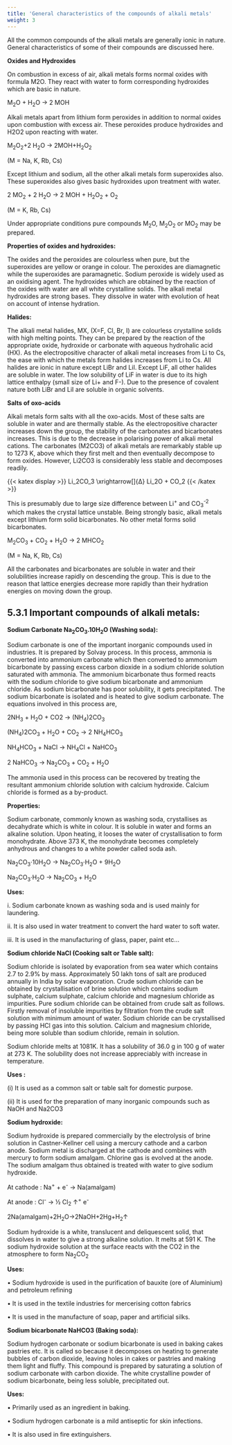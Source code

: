 ```yaml
---
title: 'General characteristics of the compounds of alkali metals'
weight: 3
---
```





<!-- **5.3 General characteristics of the compounds of alkali metals** -->

All the common compounds of the alkali metals are generally ionic in nature. General characteristics of some of their compounds are discussed here.




  

**Oxides and Hydroxides**

On combustion in excess of air, alkali metals forms normal oxides with formula M2O. They react with water to form corresponding hydroxides which are basic in nature.

M<sub>2</sub>O + H<sub>2</sub>O → 2 MOH

Alkali metals apart from lithium form peroxides in addition to normal oxides upon combustion with excess air. These peroxides produce hydroxides and H2O2 upon reacting with water.

M<sub>2</sub>O<sub>2</sub>+2 H<sub>2</sub>O → 2MOH+H<sub>2</sub>O<sub>2</sub>

(M = Na, K, Rb, Cs)

Except lithium and sodium, all the other alkali metals form superoxides also. These superoxides also gives basic hydroxides upon treatment with water.

2 MO<sub>2</sub> + 2 H<sub>2</sub>O → 2 MOH + H<sub>2</sub>O<sub>2</sub> + O<sub>2</sub>

(M = K, Rb, Cs)

Under appropriate conditions pure compounds M<sub>2</sub>O, M<sub>2</sub>O<sub>2</sub> or MO<sub>2</sub> may be prepared.

**Properties of oxides and hydroxides:**

The oxides and the peroxides are colourless when pure, but the superoxides are yellow or orange in colour. The peroxides are diamagnetic while the superoxides are paramagnetic. Sodium peroxide is widely used as an oxidising agent. The hydroxides which are obtained by the reaction of the oxides with water are all white crystalline solids. The alkali metal hydroxides are strong bases. They dissolve in water with evolution of heat on account of intense hydration.

**Halides:**

The alkali metal halides, MX, (X=F, Cl, Br, I) are colourless crystalline solids with high melting points. They can be prepared by the reaction of the appropriate oxide, hydroxide or carbonate with aqueous hydrohalic acid (HX). As the electropositive character of alkali metal increases from Li to Cs, the ease with which the metals form halides increases from Li to Cs. All halides are ionic in nature except LiBr and LiI. Except LiF, all other halides are soluble in water. The low solubility of LiF in water is due to its high lattice enthalpy (small size of Li+ and F-). Due to the presence of covalent nature both LiBr and LiI are soluble in organic solvents.

**Salts of oxo-acids**

Alkali metals form salts with all the oxo-acids. Most of these salts are soluble in water and are thermally stable. As the electropositive character increases down the group, the stability of the carbonates and bicarbonates increases. This is due to the decrease in polarising power of alkali metal cations. The carbonates (M2CO3) of alkali metals are remarkably stable up to 1273 K, above which they first melt and then eventually decompose to form oxides. However, Li2CO3 is considerably less stable and decomposes readily.


{{< katex display >}}
Li_2CO_3 \xrightarrow[]{Δ} Li_2O + CO_2
{{< /katex >}}

This is presumably due to large size difference between Li<sup>+</sup> and CO<sub>3</sub><sup>-2 </sup> which
makes the crystal lattice unstable. Being strongly basic, alkali metals except lithium form solid bicarbonates. No other metal forms solid bicarbonates.

M<sub>2</sub>CO<sub>3</sub> + CO<sub>2</sub> + H<sub>2</sub>O → 2 MHCO<sub>2</sub>

(M = Na, K, Rb, Cs)

All the carbonates and bicarbonates are soluble in water and their solubilities increase rapidly on descending the group. This is due to the reason that lattice energies decrease more rapidly than their hydration energies on moving down the group.

## 5.3.1 Important compounds of alkali metals:

**Sodium Carbonate Na<sub>2</sub>CO<sub>3</sub>.10H<sub>2</sub>O (Washing soda):**

Sodium carbonate is one of the important inorganic compounds used in industries. It is prepared by Solvay process. In this process, ammonia is converted into ammonium carbonate which then converted to ammonium bicarbonate by passing excess carbon dioxide in a sodium chloride solution saturated with ammonia. The ammonium bicarbonate thus formed reacts with the sodium chloride to give sodium bicarbonate and ammonium chloride. As sodium bicarbonate has poor solubility, it gets precipitated. The sodium bicarbonate is isolated and is heated to give sodium carbonate. The equations involved in this process are,

2NH<sub>3</sub> + H<sub>2</sub>O + CO2 → (NH<sub>4</sub>)2CO<sub>3</sub>

(NH<sub>4</sub>)2CO<sub>3</sub> + H<sub>2</sub>O + CO<sub>2</sub> → 2 NH<sub>4</sub>HCO<sub>3</sub> 

NH<sub>4</sub>HCO<sub>3</sub> + NaCl → NH<sub>4</sub>Cl + NaHCO<sub>3</sub>

2 NaHCO<sub>3</sub> → Na<sub>2</sub>CO<sub>3</sub> + CO<sub>2</sub> + H<sub>2</sub>O

The ammonia used in this process can be recovered by treating the resultant ammonium chloride solution with calcium hydroxide. Calcium chloride is formed as a by-product.

**Properties:**

Sodium carbonate, commonly known as washing soda, crystallises as decahydrate which is white in colour. It is soluble in water and forms an alkaline solution. Upon heating, it looses the water of crystallisation to form monohydrate. Above 373 K, the monohydrate becomes completely anhydrous and changes to a white powder called soda ash.

Na<sub>2</sub>CO<sub>3</sub>·10H<sub>2</sub>O → Na<sub>2</sub>CO<sub>3</sub>·H<sub>2</sub>O + 9H<sub>2</sub>O

Na<sub>2</sub>CO<sub>3</sub>·H<sub>2</sub>O → Na<sub>2</sub>CO<sub>3</sub> + H<sub>2</sub>O

**Uses:**

i. Sodium carbonate known as washing soda and is used mainly for laundering.

ii. It is also used in water treatment to convert the hard water to soft water.

iii. It is used in the manufacturing of glass, paper, paint etc...

**Sodium chloride NaCl (Cooking salt or Table salt):**

Sodium chloride is isolated by evaporation from sea water which contains 2.7 to 2.9% by mass. Approximately 50 lakh tons of salt are produced annually in India by solar evaporation. Crude sodium chloride can be obtained by crystallisation of brine solution which contains sodium sulphate, calcium sulphate, calcium chloride and magnesium chloride as impurities. Pure sodium chloride can be obtained from crude salt as follows. Firstly removal of insoluble impurities by filtration from the crude salt solution with minimum amount of water. Sodium chloride can be crystallised by passing HCl gas into this solution. Calcium and magnesium chloride, being more soluble than sodium chloride, remain in solution.

Sodium chloride melts at 1081K. It has a solubility of 36.0 g in 100 g of water at 273 K. The solubility does not increase appreciably with increase in temperature.

**Uses :**

(i) It is used as a common salt or table salt for domestic purpose.

(ii) It is used for the preparation of many inorganic compounds such as NaOH and Na2CO3

**Sodium hydroxide:**

Sodium hydroxide is prepared commercially by the electrolysis of brine solution in Castner-Kellner cell using a mercury cathode and a carbon anode. Sodium metal is discharged at the cathode and combines with mercury to form sodium amalgam. Chlorine gas is evolved at the anode. The sodium amalgam thus obtained is treated with water to give sodium hydroxide.  

At cathode : Na<sup>+</sup> + e<sup>-</sup> → Na(amalgam)

At anode : Cl<sup>-</sup> → ½ Cl<sub>2</sub> ↑<sup>+</sup> e<sup>-</sup>

2Na(amalgam)+2H<sub>2</sub>O→2NaOH+2Hg+H<sub>2</sub>↑

Sodium hydroxide is a white, translucent and deliquescent solid, that dissolves in water to give a strong alkaline solution. It melts at 591 K. The sodium hydroxide solution at the surface reacts with the CO2 in the atmosphere to form Na<sub>2</sub>CO<sub>2</sub>

**Uses:**

• Sodium hydroxide is used in the purification of bauxite (ore of Aluminium) and petroleum refining

• It is used in the textile industries for mercerising cotton fabrics

• It is used in the manufacture of soap, paper and artificial silks.

**Sodium bicarbonate NaHCO3 (Baking soda):**

Sodium hydrogen carbonate or sodium bicarbonate is used in baking cakes pastries etc. It is called so because it decomposes on heating to generate bubbles of carbon dioxide, leaving holes in cakes or pastries and making them light and fluffy. This compound is prepared by saturating a solution of sodium carbonate with carbon dioxide. The white crystalline powder of sodium bicarbonate, being less soluble, precipitated out.




  

**Uses:**

• Primarily used as an ingredient in baking.

• Sodium hydrogen carbonate is a mild antiseptic for skin infections.

• It is also used in fire extinguishers.
